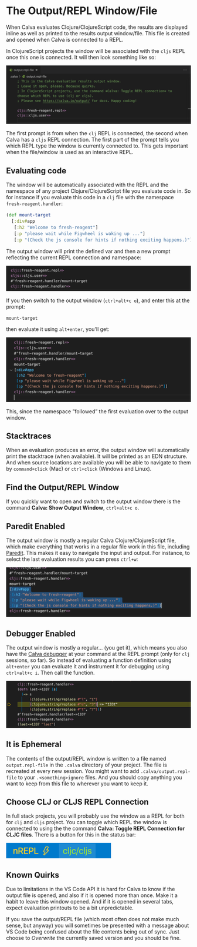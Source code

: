 # The Output/REPL Window/File

When Calva evaluates Clojure/ClojureScript code, the results are displayed inline as well as printed to the results output window/file. This file is created and opened when Calva is connected to a REPL.

In ClojureScript projects the window will be associated with the `cljs` REPL once this one is connected. It will then look something like so:

![Output Window Connected](images/howto/output/output-window-connected.png)

The first prompt is from when the `clj` REPL is connected, the second when Calva has a `cljs` REPL connection. The first part of the prompt tells you which REPL type the window is currently connected to. This gets important when the file/window is used as an interactive REPL.

## Evaluating code

The window will be automatically associated with the REPL and the namespace of any project Clojure/ClojureScript file you evaluate code in. So for instance if you evaluate this code in a `clj` file with the namespace `fresh-reagent.handler`:

```clojure
(def mount-target
  [:div#app
   [:h2 "Welcome to fresh-reagent"]
   [:p "please wait while Figwheel is waking up ..."]
   [:p "(Check the js console for hints if nothing exciting happens.)"]])
```

The output window will print the defined var and then a new prompt reflecting the current REPL connection and namespace:

![eval-results-1](images/howto/output/eval-results-1.png)

If you then switch to the output window (`ctrl+alt+c o`), and enter this at the prompt:

```clojure
mount-target
```

then evaluate it using `alt+enter`, you'll get:

![eval-results-2](images/howto/output/eval-results-2.png)

This, since the namespace ”followed” the first evaluation over to the output window.

## Stacktraces

When an evaluation produces an error, the output window will automatically print the stacktrace (when available). It will be printed as an EDN structure. And when source locations are available you will be able to navigate to them by `command+click` (Mac) or `ctrl+click` (Windows and Linux).

## Find the Output/REPL Window

If you quickly want to open and switch to the output window there is the command **Calva: Show Output Window**, `ctrl+alt+c o`.

## Paredit Enabled

The output window is mostly a regular Calva Clojure/ClojureScript file, which make everything that works in a regular file work in this file, including [Paredit](paredit.md). This makes it easy to navigate the input and output. For instance, to select the last evaluation results you can press `ctrl+w`:

![Paredit select current form](images/howto/output/select-last-result.png)

## Debugger Enabled

The output window is mostly a regular... (you get it), which means you also have the [Calva debugger](debugger.md) at your command at the REPL prompt (only for `clj` sessions, so far). So instead of evaluating a function definition using `alt+enter` you can evaluate it and instrument it for debugging using `ctrl+alt+c i`. Then call the function.

![repl-file debugger](images/howto/output/repl-file-debugger.png)

## It is Ephemeral

The contents of the output/REPL window is written to a file named `output.repl-file` in the `.calva` directory of your project. The file is recreated at every new session. You might want to add `.calva/output.repl-file` to your `.<something>ignore` files. And you should copy anything you want to keep from this file to wherever you want to keep it.

## Choose CLJ or CLJS REPL Connection

In full stack projects, you will probably use the window as a REPL for both for `clj` and `cljs` project. You can toggle which REPL the window is connected to using the the command **Calva: Toggle REPL Connection for CLJC files**. There is a button for this in the status bar:

![Toggle CLJC](images/howto/cljc-toggle-button.png)

## Known Quirks

Due to limitations in the VS Code API it is hard for Calva to know if the output file is opened, and also if it is opened more than once. Make it a habit to leave this window opened. And if it is opened in several tabs, expect evaluation printouts to be a bit unpredictable.

If you save the output/REPL file (which most often does not make much sense, but anyway) you will sometimes be presented with a message about VS Code being confused about the file contents being out of sync. Just choose to *Overwrite* the currently saved version and you should be fine.
